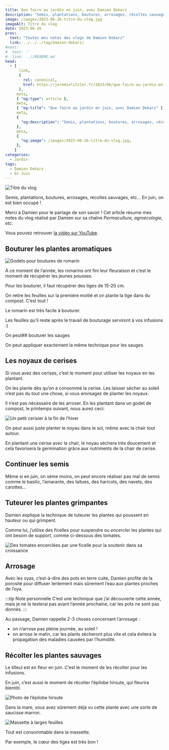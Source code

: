 ```yaml
---
title: Que faire au jardin en juin, avec Damien Dekarz
description: "Semis, plantations, boutures, arrosages, récoltes sauvages, etc ... En juin, on est bien occupé !"
image: /images/2023-06-26-titre-du-vlog.jpg
imageAlt: Titre du vlog
date: 2023-06-26
prev:
  text: "Toutes mes notes des vlogs de Damien Dekarz"
  link: ../../../tag/damien-dekarz/
#next:
#  text: ''
#  link: ..//README.md
head:
  - [
      link,
      {
        rel: canonical,
        href: https://jeremielitzler.fr/2023/06/que-faire-au-jardin-en-juin-damien-dekarz,
      },
     meta,
     { "og:type": article },
     meta,
     { "og:title": "Que faire au jardin en juin, avec Damien Dekarz" },
     meta,
     {
       "og:description": "Semis, plantations, boutures, arrosages, récoltes sauvages, etc ... En juin, on est bien occupé !",
     },
     meta,
     {
       "og:image": /images/2023-06-26-titre-du-vlog.jpg,
     },
    ]
categories:
  - Jardin
tags:
  - Damien Dekarz
  - En Juin
---
```


![Titre du vlog](/images/2023-06-26-titre-du-vlog.jpg 'Crédits: image extraite du vlog de Damien Dekarz')

Semis, plantations, boutures, arrosages, récoltes sauvages, etc… En juin, on est bien occupé !

Merci à Damien pour le partage de son savoir ! Cet article résume mes notes du vlog réalisé par Damien sur sa chaîne _Permaculture, agroécologie, etc_.

<!-- more -->

Vous pouvez retrouver [la vidéo sur YouTube](https://www.youtube.com/watch?v=fYD0xdMedCA).

## Bouturer les plantes aromatiques

![Godets pour boutures de romarin](images/godets-pour-boutures-de-romarin.jpg 'Crédits : image extraite du vlog de Damien Dekarz')

À ce moment de l’année, les romarins ont fini leur fleuraison et c’est le moment de récupérer les jeunes pousses.

Pour les bouturer, il faut récupérer des tiges de 15-20 cm.

On retire les feuilles sur la première moitié et on plante la tige dans du compost. C’est tout !

Le romarin est très facile à bouturer.

Les feuilles qu’il reste après le travail de bouturage serviront à vos infusions :)

On peut## bouturer les sauges

On peut appliquer exactement la même technique pour les sauges.

## Les noyaux de cerises

Si vous avez des cerises, c’est le moment pour utiliser les noyaux en les plantant.

On les plante dès qu’on a consommé la cerise. Les laisser sécher au soleil n’est pas du tout une chose, si vous envisagez de planter les noyaux.

Il n’est pas nécessaire de les arroser. En les plantant dans un godet de compost, le printemps suivant, nous aurez ceci:

![Un petit cerisier à la fin de l’hiver](images/un-petit-cerisier-a-la-fin-de-l-hiver.jpg 'Crédits : image extraite du vlog de Damien Dekarz')

On peut aussi juste planter le noyau dans le sol, même avec la chair tout autour.

En plantant une cerise avec la chair, le noyau sèchera très doucement et cela favorisera la germination grâce aux nutriments de la chair de cerise.

## Continuer les semis

Même si en juin, on sème moins, on peut encore réaliser pas mal de semis comme le basilic, l’amarante, des laitues, des haricots, des navets, des carottes…

## Tuteurer les plantes grimpantes

Damien explique la technique de tuteurer les plantes qui poussent en hauteur ou qui grimpent.

Comme lui, j’utilise des ficelles pour suspendre ou _encercler_ les plantes qui ont besoin de support, comme ci-dessous des tomates.

![Des tomates encerclées par une ficelle pour la soutenir dans sa croissance](images/des-tomates-encerclees-par-une-ficelle-pour-la-soutenir-dans-sa-croissance.jpg 'Crédits : image extraite du vlog de Damien Dekarz')

## Arrosage

Avec les oyas, c’est-à-dire des pots en terre cuite, Damien profite de la porosité pour diffuser lentement mais sûrement l’eau aux plantes proches de l’oya.

:::tip Note personnelle C’est une technique que j’ai découverte cette année, mais je ne la testerai pas avant l’année prochaine, car les pots ne sont pas donnés. :::

Au passage, Damien rappelle 2-3 choses concernant l’arrosage :

- on n’arrose pas pleine journée, au soleil !
- on arrose le matin, car les plants sècheront plus vite et cela évitera la propagation des maladies causées par l’humidité.

## Récolter les plantes sauvages

Le tilleul est en fleur en juin. C’est le moment de les récolter pour les infusions.

En juin, c’est aussi le moment de récolter l’épilobe hirsute, qui fleurira bientôt.

![Photo de l’épilobe hirsute](images/photo-de-lepilobe-hirsute.jpg 'Crédits : image extraite du vlog de Damien Dekarz')

Dans la mare, vous avez sûrement déjà vu cette plante avec une sorte de saucisse marron.

![Massette à larges feuilles](images/massette-a-larges-feuilles.jpg 'Crédits : image extraite du vlog de Damien Dekarz')

Tout est consommable dans la massette.

Par exemple, le cœur des tiges est très bon !
